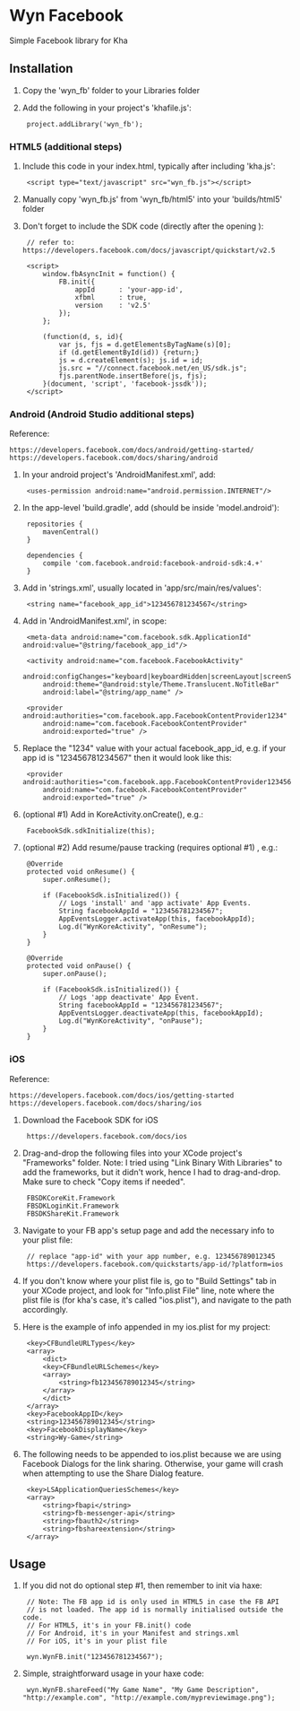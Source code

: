 # Wyn Facebook
Simple Facebook library for Kha

## Installation

1. Copy the 'wyn_fb' folder to your Libraries folder
2. Add the following in your project's 'khafile.js':

		project.addLibrary('wyn_fb');

### HTML5 (additional steps)

1. Include this code in your index.html, typically after including 'kha.js':

		<script type="text/javascript" src="wyn_fb.js"></script>

2. Manually copy 'wyn_fb.js' from 'wyn_fb/html5' into your 'builds/html5' folder

3. Don't forget to include the SDK code (directly after the opening <body>):

		// refer to: https://developers.facebook.com/docs/javascript/quickstart/v2.5

		<script>
			window.fbAsyncInit = function() {
				FB.init({
					appId      : 'your-app-id',
					xfbml      : true,
					version    : 'v2.5'
				});
			};

			(function(d, s, id){
				var js, fjs = d.getElementsByTagName(s)[0];
				if (d.getElementById(id)) {return;}
				js = d.createElement(s); js.id = id;
				js.src = "//connect.facebook.net/en_US/sdk.js";
				fjs.parentNode.insertBefore(js, fjs);
			}(document, 'script', 'facebook-jssdk'));
		</script>

### Android (Android Studio additional steps)

Reference:

	https://developers.facebook.com/docs/android/getting-started/
	https://developers.facebook.com/docs/sharing/android

1. In your android project's 'AndroidManifest.xml', add:

		<uses-permission android:name="android.permission.INTERNET"/>

2. In the app-level 'build.gradle', add (should be inside 'model.android'):

		repositories {
			mavenCentral()
		}

		dependencies {
			compile 'com.facebook.android:facebook-android-sdk:4.+'
		}

3. Add in 'strings.xml', usually located in 'app/src/main/res/values':

		<string name="facebook_app_id">123456781234567</string>

4. Add in 'AndroidManifest.xml', in <application> scope:

		<meta-data android:name="com.facebook.sdk.ApplicationId" android:value="@string/facebook_app_id"/>

		<activity android:name="com.facebook.FacebookActivity"
			android:configChanges="keyboard|keyboardHidden|screenLayout|screenSize|orientation"
			android:theme="@android:style/Theme.Translucent.NoTitleBar"
			android:label="@string/app_name" />

		<provider android:authorities="com.facebook.app.FacebookContentProvider1234"
			android:name="com.facebook.FacebookContentProvider"
			android:exported="true" />

5. Replace the "1234" value with your actual facebook_app_id, e.g. if your app id is "123456781234567" then it would look like this:

		<provider android:authorities="com.facebook.app.FacebookContentProvider123456781234567"
			android:name="com.facebook.FacebookContentProvider"
			android:exported="true" />

6. (optional #1) Add in KoreActivity.onCreate(), e.g.:

		FacebookSdk.sdkInitialize(this);

7. (optional #2) Add resume/pause tracking (requires optional #1) , e.g.:

		@Override
		protected void onResume() {
			super.onResume();

			if (FacebookSdk.isInitialized()) {
				// Logs 'install' and 'app activate' App Events.
				String facebookAppId = "123456781234567";
				AppEventsLogger.activateApp(this, facebookAppId);
				Log.d("WynKoreActivity", "onResume");
			}
		}

		@Override
		protected void onPause() {
			super.onPause();

			if (FacebookSdk.isInitialized()) {
				// Logs 'app deactivate' App Event.
				String facebookAppId = "123456781234567";
				AppEventsLogger.deactivateApp(this, facebookAppId);
				Log.d("WynKoreActivity", "onPause");
			}
		}

### iOS

Reference:

	https://developers.facebook.com/docs/ios/getting-started
	https://developers.facebook.com/docs/sharing/ios

1. Download the Facebook SDK for iOS

		https://developers.facebook.com/docs/ios

2. Drag-and-drop the following files into your XCode project's "Frameworks" folder. Note: I tried using "Link Binary With Libraries" to add the frameworks, but it didn't work, hence I had to drag-and-drop. Make sure to check "Copy items if needed".

		FBSDKCoreKit.Framework
		FBSDKLoginKit.Framework
		FBSDKShareKit.Framework

3. Navigate to your FB app's setup page and add the necessary info to your plist file:

		// replace "app-id" with your app number, e.g. 123456789012345
		https://developers.facebook.com/quickstarts/app-id/?platform=ios

4. If you don't know where your plist file is, go to "Build Settings" tab in your XCode project, and look for "Info.plist File" line, note where the plist file is (for kha's case, it's called "ios.plist"), and navigate to the path accordingly.

5. Here is the example of info appended in my ios.plist for my project:

		<key>CFBundleURLTypes</key>
		<array>
			<dict>
			<key>CFBundleURLSchemes</key>
			<array>
				<string>fb123456789012345</string>
			</array>
			</dict>
		</array>
		<key>FacebookAppID</key>
		<string>123456789012345</string>
		<key>FacebookDisplayName</key>
		<string>Wy-Game</string>

6. The following needs to be appended to ios.plist because we are using Facebook Dialogs for the link sharing. Otherwise, your game will crash when attempting to use the Share Dialog feature.

		<key>LSApplicationQueriesSchemes</key>
		<array>
			<string>fbapi</string>
			<string>fb-messenger-api</string>
			<string>fbauth2</string>
			<string>fbshareextension</string>
		</array>

## Usage

1. If you did not do optional step #1, then remember to init via haxe:

		// Note: The FB app id is only used in HTML5 in case the FB API
		// is not loaded. The app id is normally initialised outside the code.
		// For HTML5, it's in your FB.init() code
		// For Android, it's in your Manifest and strings.xml
		// For iOS, it's in your plist file

		wyn.WynFB.init("123456781234567");

2. Simple, straightforward usage in your haxe code:

		wyn.WynFB.shareFeed("My Game Name", "My Game Description", "http://example.com", "http://example.com/mypreviewimage.png");
